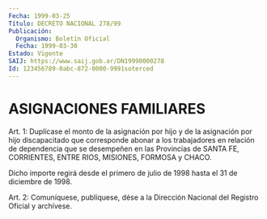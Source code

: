 ```yaml
---
Fecha: 1999-03-25
Título: DECRETO NACIONAL 278/99
Publicación:
  Organismo: Boletín Oficial
  Fecha: 1999-03-30
Estado: Vigente
SAIJ: https://www.saij.gob.ar/DN19990000278
Id: 123456789-0abc-872-0000-9991soterced
---
```

# ASIGNACIONES FAMILIARES

<a id="1"></a>
Art. 1: Duplícase el monto de la asignación por hijo y de la asignación por  hijo  discapacitado  que  corresponde  abonar a los trabajadores  en relación de dependencia que se desempeñen  en  las Provincias de SANTA FE, CORRIENTES, ENTRE RIOS, MISIONES, FORMOSA y CHACO.

Dicho importe regirá  desde el primero de julio de 1998 hasta el 31 de diciembre de 1998.

<a id="2"></a>
Art. 2: Comuníquese, publíquese,  dése a la Dirección Nacional del Registro Oficial y archívese.